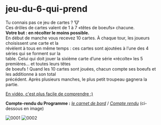 # jeu-du-6-qui-prend

Tu connais pas ce jeu de cartes ? 🐮 <br>
Ces drôles de cartes valent de 1 à 7 «têtes de boeufs» chacune. <br>
**Votre but : en récolter le moins possible.** <br>
En début de manche vous recevez 10 cartes. À chaque tour, les joueurs choisissent une carte et la <br>
révèlent à tous en même temps : ces cartes sont ajoutées à l’une des 4 séries qui se forment sur la <br>
table. Celui qui doit jouer la sixième carte d’une série «récolte» les 5 premières... et toutes leurs têtes <br>
de boeufs ! Quand les 10 cartes sont jouées, chacun compte ses boeufs et les additionne à son total <br>
précédent. Après plusieurs manches, le plus petit troupeau gagnera la partie. <br>

[En vidéo, c'est plus facile de comprendre ;)](https://www.youtube.com/watch?v=nyEeu7PnbQI)

**Compte-rendu du Programme :** [*le carnet de bord*](https://github.com/Berachem/jeu-du-6-qui-prend/files/6947232/Melvin_Jessy_et_Berachem_Carnet_de_bord_PROJET.pdf) / [*Compte rendu*](https://github.com/Berachem/jeu-du-6-qui-prend/files/6947238/Melvin_Jessy_et_Berachem_Compte-rendu_projet.pdf) (ci-dessous en image)


![0001](https://user-images.githubusercontent.com/61350744/128552146-093a015c-d33a-4423-8a0b-0900158f047c.jpg)
![0002](https://user-images.githubusercontent.com/61350744/128552181-958d4128-4b5a-4f7a-92eb-de2b785b2002.jpg)

